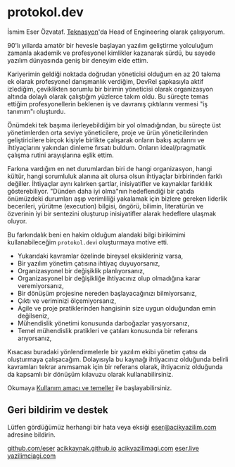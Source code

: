 # protokol.dev

İsmim Eser Özvataf. [Teknasyon](https://teknasyon.com/)'da Head of Engineering olarak çalışıyorum.

90'lı yıllarda amatör bir hevesle başlayan yazılım geliştirme yolculuğum zamanla akademik ve profesyonel kimlikler kazanarak sürdü, bu sayede yazılım dünyasında geniş bir deneyim elde ettim.

Kariyerimin geldiği noktada doğrudan yöneticisi olduğum en az 20 takıma ek olarak profesyonel danışmanlık verdiğim, DevRel şapkasıyla aktif izlediğim, çeviklikten sorumlu bir birimin yöneticisi olarak organizasyon altında dolaylı olarak çalıştığım yüzlerce takım oldu. Bu süreçte temas ettiğim profesyonellerin beklenen iş ve davranış çıktılarını vermesi "iş tanımım"ı oluşturdu.

Önümdeki tek başıma ilerleyebildiğim bir yol olmadığından, bu süreçte üst yönetimlerden orta seviye yöneticilere, proje ve ürün yöneticilerinden geliştiricilere birçok kişiyle birlikte çalışarak onların bakış açılarını ve ihtiyaçlarını yakından dinleme fırsatı buldum. Onların ideal/pragmatik çalışma rutini arayışlarına eşlik ettim.

Farkına vardığım en net durumlardan biri de hangi organizasyon, hangi kültür, hangi sorumluluk alanına ait olursa olsun ihtiyaçlar birbirinden farklı değiller. İhtiyaçlar aynı kalırken şartlar, inisiyatifler ve kaynaklar farklılık gösterebiliyor. "Dünden daha iyi olma"nın hedeflendiği bir çatıda önümüzdeki durumları aşıp verimliliği yakalamak için bizlere gereken liderlik becerileri, yürütme (execution) bilgisi, öngörü, bilimin, literatürün ve özverinin iyi bir sentezini oluşturup inisiyatifler alarak hedeflere ulaşmak oluyor.

Bu farkındalık beni en hakim olduğum alandaki bilgi birikimimi kullanabileceğim `protokol.dev`i oluşturmaya motive etti.

- Yukarıdaki kavramlar özelinde bireysel eksikleriniz varsa,
- Bir yazılım yönetim çatısına ihtiyaç duyuyorsanız,
- Organizasyonel bir değişiklik planlıyorsanız,
- Organizasyonel bir değişikliğe ihtiyacınız olup olmadığına karar veremiyorsanız,
- Bir dönüşüm projesine nereden başlayacağınızı bilmiyorsanız,
- Çıktı ve veriminizi ölçemiyorsanız,
- Agile ve proje pratiklerinden hangisinin size uygun olduğundan emin değilseniz,
- Mühendislik yönetimi konusunda darboğazlar yaşıyorsanız,
- Temel mühendislik pratikleri ve çatıları konusunda bir referans arıyorsanız,

Kısacası buradaki yönlendirmelerle bir yazılım ekibi yönetim çatısı da oluşturmaya çalışacağım. Dolayısıyla bu kaynağı ihtiyacınız olduğunda belirli kavramları tekrar anımsamak için bir referans olarak, ihtiyacıniz olduğunda da kapsamlı bir dönüşüm kılavuzu olarak kullanabilirsiniz.

Okumaya [Kullanım amacı ve temeller](02-usage-and-basics.md) ile başlayabilirsiniz.


## Geri bildirim ve destek
Lütfen gördüğümüz herhangi bir hata veya eksiği [eser@acikyazilim.com](mailto:eser@acikyazilim.com) adresine bildirin.

<seealso>
    <category ref="eser">
        <a href="https://github.com/eser">github.com/eser</a>
        <a href="https://acikkaynak.github.io/">acikkaynak.github.io</a>
        <a href="https://acikyazilimagi.com/">acikyazilimagi.com</a>
        <a href="https://eser.live/">eser.live</a>
        <a href="https://yazilimciagi.com/">yazilimciagi.com</a>
    </category>
</seealso>
